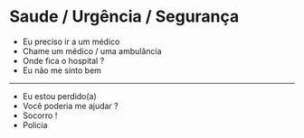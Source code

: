 # Saude / Urgência / Segurança

* Eu preciso ir a um médico
* Chame um médico / uma ambulância
* Onde fica o hospital ?
* Eu não me sinto bem

---

* Eu estou perdido(a)
* Você poderia me ajudar ?
* Socorro !
* Policia